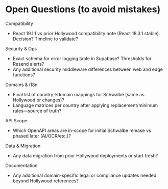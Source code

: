 # Open Questions (to avoid mistakes)

Compatibility
- React 19.1.1 vs prior Hollywood compatibility note (React 18.3.1 stable). Decision? Timeline to validate?

Security & Ops
- Exact schema for error logging table in Supabase? Thresholds for Resend alerts?
- Any additional security middleware differences between web and edge functions?

Domains & i18n
- Final list of country→domain mappings for Schwalbe (same as Hollywood or changes)?
- Language matrices per country after applying replacement/minimum rules—source of truth?

API Scope
- Which OpenAPI areas are in-scope for initial Schwalbe release vs phased later (AI/OCR/etc.)?

Data & Migration
- Any data migration from prior Hollywood deployments or start fresh?

Documentation
- Any additional domain-specific legal or compliance updates needed beyond Hollywood references?

